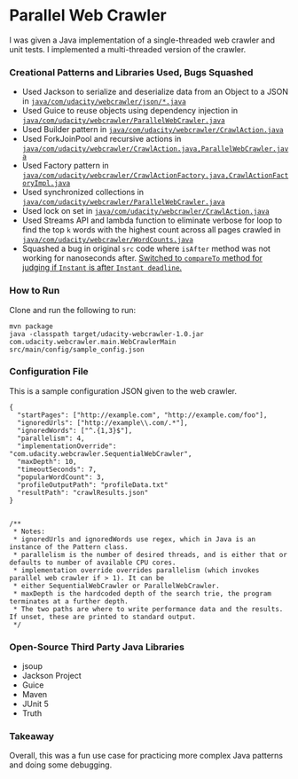 # Parallel Web Crawler

I was given a Java implementation of a single-threaded web crawler
and unit tests. I implemented a multi-threaded version
of the crawler. 

### Creational Patterns and Libraries Used, Bugs Squashed
- Used Jackson to serialize and deserialize data from an Object to a JSON in [`java/com/udacity/webcrawler/json/*.java`](https://github.com/persinammon/parallel-web-crawler/tree/main/src/main/java/com/udacity/webcrawler/json)
- Used Guice to reuse objects using dependency injection in [`java/com/udacity/webcrawler/ParallelWebCrawler.java`](https://github.com/persinammon/parallel-web-crawler/blob/main/src/main/java/com/udacity/webcrawler/ParallelWebCrawler.java#L31)
- Used Builder pattern in [`java/com/udacity/webcrawler/CrawlAction.java`](https://github.com/persinammon/parallel-web-crawler/blob/main/src/main/java/com/udacity/webcrawler/CrawlAction.java#L87)
- Used ForkJoinPool and recursive actions in [`java/com/udacity/webcrawler/CrawlAction.java,ParallelWebCrawler.java`](https://github.com/persinammon/parallel-web-crawler/blob/main/src/main/java/com/udacity/webcrawler/ParallelWebCrawler.java#L42)
- Used Factory pattern in [`java/com/udacity/webcrawler/CrawlActionFactory.java,CrawlActionFactoryImpl.java`](https://github.com/persinammon/parallel-web-crawler/blob/main/src/main/java/com/udacity/webcrawler/CrawlActionFactoryImpl.java)
- Used synchronized collections in [`java/com/udacity/webcrawler/ParallelWebCrawler.java`](https://github.com/persinammon/parallel-web-cra)
- Used lock on set in [`java/com/udacity/webcrawler/CrawlAction.java`](https://github.com/persinammon/parallel-web-crawler/blob/main/src/main/java/com/udacity/webcrawler/CrawlAction.java#L69)
- Used Streams API and lambda function to eliminate verbose for loop to find the top `k` words with the highest count across all pages crawled in
[`java/com/udacity/webcrawler/WordCounts.java`](https://github.com/persinammon/parallel-web-crawler/blob/main/src/main/java/com/udacity/webcrawler/WordCounts.java#L28)
- Squashed a bug in original `src` code where `isAfter` method was not working for nanoseconds after. [Switched to
`compareTo` method for judging if `Instant` is after `Instant deadline`.](https://github.com/persinammon/parallel-web-crawler/blob/main/src/main/java/com/udacity/webcrawler/SequentialWebCrawler.java#L74)

### How to Run

Clone and run the following to run:

```
mvn package
java -classpath target/udacity-webcrawler-1.0.jar com.udacity.webcrawler.main.WebCrawlerMain src/main/config/sample_config.json
```

### Configuration File

This is a sample configuration JSON given to the web crawler.
```
{
  "startPages": ["http://example.com", "http://example.com/foo"],
  "ignoredUrls": ["http://example\\.com/.*"], 
  "ignoredWords": ["^.{1,3}$"], 
  "parallelism": 4, 
  "implementationOverride": "com.udacity.webcrawler.SequentialWebCrawler", 
  "maxDepth": 10, 
  "timeoutSeconds": 7, 
  "popularWordCount": 3, 
  "profileOutputPath": "profileData.txt" 
  "resultPath": "crawlResults.json" 
}


/**
 * Notes:
 * ignoredUrls and ignoredWords use regex, which in Java is an instance of the Pattern class.
 * parallelism is the number of desired threads, and is either that or defaults to number of available CPU cores.
 * implementation override overrides parallelism (which invokes parallel web crawler if > 1). It can be 
 * either SequentialWebCrawler or ParallelWebCrawler.
 * maxDepth is the hardcoded depth of the search trie, the program terminates at a further depth.
 * The two paths are where to write performance data and the results. If unset, these are printed to standard output.
 */
```


### Open-Source Third Party Java Libraries

- jsoup
- Jackson Project
- Guice
- Maven
- JUnit 5
- Truth

### Takeaway

Overall, this was a fun use case for practicing more 
complex Java patterns and doing some debugging.
